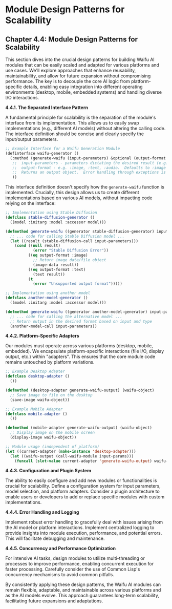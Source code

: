 # Module Design Patterns for Scalability

## Chapter 4.4: Module Design Patterns for Scalability

This section dives into the crucial design patterns for building Waifu AI modules that can be easily scaled and adapted for various platforms and use cases.  We'll explore approaches that enhance reusability, maintainability, and allow for future expansion without compromising performance.  The key is to decouple the core AI logic from platform-specific details, enabling easy integration into different operating environments (desktop, mobile, embedded systems) and handling diverse I/O interactions.

**4.4.1. The Separated Interface Pattern**

A fundamental principle for scalability is the separation of the module's interface from its implementation.  This allows us to easily swap implementations (e.g., different AI models) without altering the calling code.  The interface definition should be concise and clearly specify the input/output parameters.

```lisp
;; Example Interface for a Waifu Generation Module
(definterface waifu-generator ()
  (:method (generate-waifu (input-parameters) &optional (output-format :image))
   ;;  input-parameters - parameters dictating the desired result (e.g. style, details).
   ;;  output-format - e.g. :image, :text, :audio.  Defaults to :image
   ;;  Returns an output object.  Error handling through exceptions is recommended.
   ))
```

This interface definition doesn't specify how the `generate-waifu` function is implemented.  Crucially, this design allows us to create different implementations based on various AI models, without impacting code relying on the interface:

```lisp
;; Implementation using Stable Diffusion
(defclass stable-diffusion-generator ()
  ((model :initarg :model :accessor model)))

(defmethod generate-waifu ((generator stable-diffusion-generator) input-parameters &optional (output-format :image))
  ;; ... code for calling Stable Diffusion model ...
  (let ((result (stable-diffusion-call input-parameters)))
    (cond ((null result)
            (error "Stable Diffusion Error"))
          ((eq output-format :image)
            ;; Return image data/file object
            (image-data result))
          ((eq output-format :text)
            (text result))
          (t
            (error "Unsupported output format")))))

;; Implementation using another model
(defclass another-model-generator ()
  ((model :initarg :model :accessor model)))

(defmethod generate-waifu ((generator another-model-generator) input-parameters &optional (output-format :image))
  ;; ... code for calling the alternative model ...
  ;; Return output in the desired format based on input and type
  (another-model-call input-parameters))
```

**4.4.2. Platform-Specific Adapters**

Our modules must operate across various platforms (desktop, mobile, embedded).  We encapsulate platform-specific interactions (file I/O, display output, etc.) within "adapters". This ensures that the core module code remains untouched by platform variations.

```lisp
;; Example Desktop Adapter
(defclass desktop-adapter ()
  ())

(defmethod (desktop-adapter generate-waifu-output) (waifu-object)
  ;; Save image to file on the desktop
  (save-image waifu-object))

;; Example Mobile Adapter
(defclass mobile-adapter ()
  ())

(defmethod (mobile-adapter generate-waifu-output) (waifu-object)
  ;; Display image on the mobile screen
  (display-image waifu-object))

;; Module usage (independent of platform)
(let ((current-adapter (make-instance 'desktop-adapter)))
  (let ((waifu-output (call-waifu-module input-params)))
    (funcall (slot-value current-adapter 'generate-waifu-output) waifu-output)))
```

**4.4.3.  Configuration and Plugin System**

The ability to easily configure and add new modules or functionalities is crucial for scalability.  Define a configuration system for input parameters, model selection, and platform adapters. Consider a plugin architecture to enable users or developers to add or replace specific modules with custom implementations.

**4.4.4.  Error Handling and Logging**

Implement robust error handling to gracefully deal with issues arising from the AI model or platform interactions. Implement centralized logging to provide insights into module execution, performance, and potential errors. This will facilitate debugging and maintenance.

**4.4.5.  Concurrency and Performance Optimization**

For intensive AI tasks, design modules to utilize multi-threading or processes to improve performance, enabling concurrent execution for faster processing. Carefully consider the use of Common Lisp's concurrency mechanisms to avoid common pitfalls.


By consistently applying these design patterns, the Waifu AI modules can remain flexible, adaptable, and maintainable across various platforms and as the AI models evolve.  This approach guarantees long-term scalability, facilitating future expansions and adaptations.


<a id='chapter-4-5'></a>

